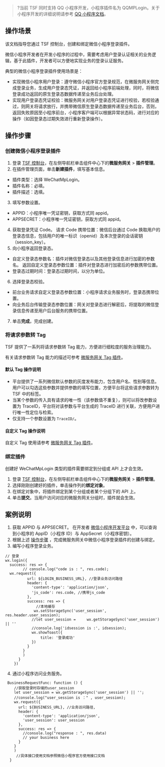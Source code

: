 >?当前 TSF 同时支持 QQ 小程序开发，小程序插件名为 QQMPLogin。关于小程序开发的详细说明请参考 [QQ 小程序文档](https://q.qq.com/wiki/#_1-%E9%98%85%E8%AF%BB%E6%96%87%E6%A1%A3)。 

## 操作场景

该文档指导您通过 TSF 控制台，创建和绑定微信小程序登录插件。

微信小程序开发者在开发小程序的过程中，需要考虑用户登录认证相关的业务逻辑，基于此插件，开发者可以方便地实现业务的登录认证服务。

典型的微信小程序登录插件使用场景是：

- 实现微信小程序用户登录：遵守微信小程序官方登录规范，在微服务网关侧完成登录业务，生成用户登录态凭证，并返回给小程序前端处理，同时，将微信登录成功返回的原生登录态数据传递至业务后台处理。
- 实现用户登录态凭证校验：微服务网关对用户登录态凭证进行校验，若校验通过，则网关将请求放行，并携带微信原生登录态数据传递至业务后台，否则，返回失败原因至小程序前台，小程序客户端可以根据异常状态码，进行对应的操作（如因登录态过期失效进行重新登录操作）。


## 操作步骤[](id:操作步骤)


### 创建微信小程序登录插件

1. 登录 [TSF 控制台](https://console.cloud.tencent.com/tsf)，在左侧导航栏单击组件中心下的**微服务网关** > **插件管理**。
2. 在插件管理页面，单击**新建插件**，填写基本信息。

 - 插件类型：选择 WeChatMpLogin。
 - 插件名称：必填。
 - 插件描述：选填。

3. 填写参数设置。

 - APPID：小程序唯一凭证密钥，获取方式同 appid。
 - APPSECRET：小程序唯一凭证密钥，获取方式同 appid。

4. 获取登录凭证 Code。
   请求 Code 携带位置：微信后台通过 Code 换取用户的登录态信息，包括用户的唯一标识（openid）及本次登录的会话密钥（session_key）。
5. 向小程序返回登录态。

 - 自定义登录态参数名：插件对微信登录态以及其他登录信息进行加密的参数名。
   返回自定义登录态参数位置：插件对登录态进行加密后的参数携带位置。
 - 登录态过期时间：登录态过期时间，以分为单位。

6. 选择登录态校验。

 - 前台业务请求自定义登录态参数位置：小程序请求业务服务时，登录态携带位置。
 - 向业务后台传输登录态参数位置：网关对登录态进行解密后，将提取的微信登录信息传递至用户后台服务的携带位置。

7. 单击**完成**，完成创建。


### 将请求参数转 Tag

TSF 提供了一系列将请求参数转 Tag 能力，方便进行细粒度的服务治理能力。

有关请求参数转 Tag 能力的描述可参考 [微服务网关 Tag 插件](https://cloud.tencent.com/document/product/649/43489)。

#### 默认 Tag 操作说明

- 平台提供了一系列微信默认参数的灰度发布能力，包含用户名、性别等信息。用户可以勾选这些参数并提供参数的填写位置，方便平台将这些请求参数转为 TSF 中的标签。
- 当某个参数的传入具有请求的唯一性（该参数值不重复），则可以将改参数设置为 TraceID，平台将对该参数与平台生成的 TraceID 进行关联，方便用户进行唯一性定位与检索。
- 仅支持一个参数设置为 `TraceID/`。

#### 自定义 Tag 操作说明

自定义 Tag 使用请参考 [微服务网关 Tag 插件](https://cloud.tencent.com/document/product/649/43489)。


### 绑定插件

创建好 WeChatMpLogin 类型的插件需要绑定到分组或 API 上才会生效。

1. 登录 [TSF 控制台](https://console.cloud.tencent.com/tsf)，在左侧导航栏单击组件中心下的**微服务网关** > **插件管理**。
2. 选择刚刚创建好的插件，单击操作列的**绑定对象**。
3. 在绑定对象中，将插件绑定到某个分组或者某个分组下的 API 上。
4. 单击**提交**。当用户访问对应的微服务网关分组时，插件就会生效。



## 案例说明

1. 获取 APPID 与 APPSECRET。
   在开发者 [微信小程序开发平台](https://mp.weixin.qq.com/) 中，可以查询到小程序的 AppID（小程序 ID）与 AppSecret（小程序密钥）。
2. 根据上述 [操作步骤](#操作步骤) ，完成微服务网关中微信小程序登录插件的创建与绑定。
3. 编写小程序登录业务。
```
// 登录
wx.login({
  success: res => {
        // console.log("code is : ", res.code);
  wx.request({
          url: ${LOGIN_BUSINESS_URL}, //登录业务访问路径
          header: {
            'content-type': 'application/json',
            'js_code': res.code, //携带js_code
          },
          success: res => {
              //本地缓存
             wx.setStorageSync('user_session',     res.header.user_session);
            //let user_session =     wx.getStorageSync('user_session') || ''
            //console.log('idsession is :', idsession);
            wx.showToast({
                title: '登录成功'
            })
          }
        }
        )
      }
    }) 
```

4. 通过小程序访问业务服务。
```
 BusinessRequestFunc: function () {
    //获取登录时存储的user_session
    let user_session = wx.getStorageSync('user_session') || '';
    //console.log("user_session is ：" , user_session);
    wx.request({
      url: ${BUSINESS_URL}, //业务访问路径,
      header: {
        'content-type': 'application/json', 
        'user_session': user_session
      },
      success: res => {
        //console.log("response : ", res.data)
        // your business here   
      }
    }
    )
     //具体接口使用文档参照微信小程序官方使用接口文档
  } 
```
